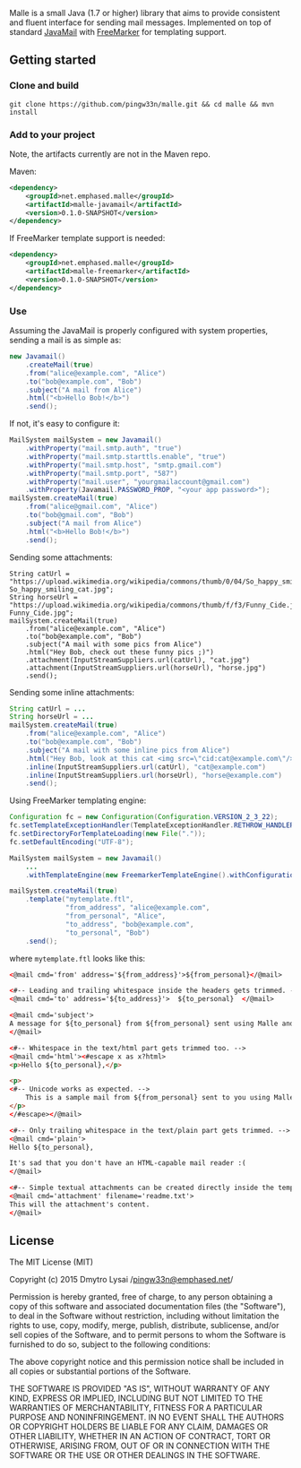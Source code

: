 Malle is a small Java (1.7 or higher) library that aims to provide consistent and fluent interface for sending
mail messages. Implemented on top of standard [JavaMail](http://www.oracle.com/technetwork/java/javamail/index.html) 
with [FreeMarker](http://freemarker.org/) for templating support.

## Getting started

### Clone and build

```
git clone https://github.com/pingw33n/malle.git && cd malle && mvn install
```

### Add to your project

Note, the artifacts currently are not in the Maven repo.

Maven:

```xml
<dependency>
    <groupId>net.emphased.malle</groupId>
    <artifactId>malle-javamail</artifactId>
    <version>0.1.0-SNAPSHOT</version>
</dependency>
```

If FreeMarker template support is needed:

```xml
<dependency>
    <groupId>net.emphased.malle</groupId>
    <artifactId>malle-freemarker</artifactId>
    <version>0.1.0-SNAPSHOT</version>
</dependency>
```

### Use

Assuming the JavaMail is properly configured with system properties, sending a mail is as simple as:

```java
new Javamail()
    .createMail(true)
    .from("alice@example.com", "Alice")
    .to("bob@example.com", "Bob")
    .subject("A mail from Alice")
    .html("<b>Hello Bob!</b>")
    .send();
```

If not, it's easy to configure it:

```java
MailSystem mailSystem = new Javamail()
    .withProperty("mail.smtp.auth", "true")
    .withProperty("mail.smtp.starttls.enable", "true")
    .withProperty("mail.smtp.host", "smtp.gmail.com")
    .withProperty("mail.smtp.port", "587")
    .withProperty("mail.user", "yourgmailaccount@gmail.com")
    .withProperty(Javamail.PASSWORD_PROP, "<your app password>");
mailSystem.createMail(true)
    .from("alice@gmail.com", "Alice")
    .to("bob@gmail.com", "Bob")
    .subject("A mail from Alice")
    .html("<b>Hello Bob!</b>")
    .send();
```

Sending some attachments:

```
String catUrl = "https://upload.wikimedia.org/wikipedia/commons/thumb/0/04/So_happy_smiling_cat.jpg/411px-So_happy_smiling_cat.jpg";
String horseUrl = "https://upload.wikimedia.org/wikipedia/commons/thumb/f/f3/Funny_Cide.jpg/444px-Funny_Cide.jpg";
mailSystem.createMail(true)
    .from("alice@example.com", "Alice")
    .to("bob@example.com", "Bob")
    .subject("A mail with some pics from Alice")
    .html("Hey Bob, check out these funny pics ;)")
    .attachment(InputStreamSuppliers.url(catUrl), "cat.jpg")
    .attachment(InputStreamSuppliers.url(horseUrl), "horse.jpg")
    .send();
```

Sending some inline attachments:

```java
String catUrl = ...
String horseUrl = ...
mailSystem.createMail(true)
    .from("alice@example.com", "Alice")
    .to("bob@example.com", "Bob")
    .subject("A mail with some inline pics from Alice")
    .html("Hey Bob, look at this cat <img src=\"cid:cat@example.com\"/> and horse <img src=\"cid:horse@example.com\"/>")
    .inline(InputStreamSuppliers.url(catUrl), "cat@example.com")
    .inline(InputStreamSuppliers.url(horseUrl), "horse@example.com")
    .send();
```

Using FreeMarker templating engine:

```java
Configuration fc = new Configuration(Configuration.VERSION_2_3_22);
fc.setTemplateExceptionHandler(TemplateExceptionHandler.RETHROW_HANDLER);
fc.setDirectoryForTemplateLoading(new File("."));
fc.setDefaultEncoding("UTF-8");

MailSystem mailSystem = new Javamail()
    ...
    .withTemplateEngine(new FreemarkerTemplateEngine().withConfiguration(fc));

mailSystem.createMail(true)
    .template("mytemplate.ftl",
              "from_address", "alice@example.com",
              "from_personal", "Alice",
              "to_address", "bob@example.com",
              "to_personal", "Bob")
    .send();
```

where `mytemplate.ftl` looks like this:

```html
<@mail cmd='from' address='${from_address}'>${from_personal}</@mail>

<#-- Leading and trailing whitespace inside the headers gets trimmed. -->
<@mail cmd='to' address='${to_address}'>  ${to_personal}  </@mail>

<@mail cmd='subject'>
A message for ${to_personal} from ${from_personal} sent using Malle and Freemarker
</@mail>

<#-- Whitespace in the text/html part gets trimmed too. -->
<@mail cmd='html'><#escape x as x?html>
<p>Hello ${to_personal},</p>

<p>
<#-- Unicode works as expected. -->
    This is a sample mail from ${from_personal} sent to you using Malle ♡ Freemarker.
</p>
</#escape></@mail>

<#-- Only trailing whitespace in the text/plain part gets trimmed. -->
<@mail cmd='plain'>
Hello ${to_personal},

It's sad that you don't have an HTML-capable mail reader :(
</@mail>

<#-- Simple textual attachments can be created directly inside the template. -->
<@mail cmd='attachment' filename='readme.txt'>
This will the attachment's content.
</@mail>
```

## License

The MIT License (MIT)

Copyright (c) 2015 Dmytro Lysai /pingw33n@emphased.net/

Permission is hereby granted, free of charge, to any person obtaining a copy
of this software and associated documentation files (the "Software"), to deal
in the Software without restriction, including without limitation the rights
to use, copy, modify, merge, publish, distribute, sublicense, and/or sell
copies of the Software, and to permit persons to whom the Software is
furnished to do so, subject to the following conditions:

The above copyright notice and this permission notice shall be included in all
copies or substantial portions of the Software.

THE SOFTWARE IS PROVIDED "AS IS", WITHOUT WARRANTY OF ANY KIND, EXPRESS OR
IMPLIED, INCLUDING BUT NOT LIMITED TO THE WARRANTIES OF MERCHANTABILITY,
FITNESS FOR A PARTICULAR PURPOSE AND NONINFRINGEMENT. IN NO EVENT SHALL THE
AUTHORS OR COPYRIGHT HOLDERS BE LIABLE FOR ANY CLAIM, DAMAGES OR OTHER
LIABILITY, WHETHER IN AN ACTION OF CONTRACT, TORT OR OTHERWISE, ARISING FROM,
OUT OF OR IN CONNECTION WITH THE SOFTWARE OR THE USE OR OTHER DEALINGS IN THE
SOFTWARE.
